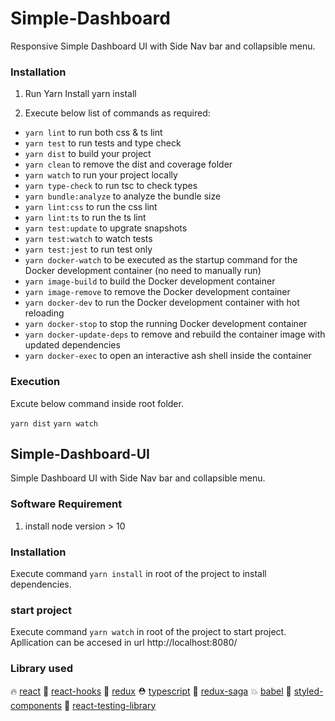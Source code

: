 # Simple-Dashboard

Responsive Simple Dashboard UI with Side Nav bar and collapsible menu.

### Installation
1. Run Yarn Install
yarn install

2. Execute below list of commands as required:

-   `yarn lint` to run both css & ts lint
-   `yarn test` to run tests and type check
-   `yarn dist` to build your project
-   `yarn clean` to remove the dist and coverage folder
-   `yarn watch` to run your project locally
-   `yarn type-check` to run tsc to check types
-   `yarn bundle:analyze` to analyze the bundle size
-   `yarn lint:css` to run the css lint
-   `yarn lint:ts` to run the ts lint
-   `yarn test:update` to upgrate snapshots
-   `yarn test:watch` to watch tests
-   `yarn test:jest` to run test only
-   `yarn docker-watch` to be executed as the startup command for the Docker development container (no need to manually run)
-   `yarn image-build` to build the Docker development container
-   `yarn image-remove` to remove the Docker development container
-   `yarn docker-dev` to run the Docker development container with hot reloading
-   `yarn docker-stop` to stop the running Docker development container
-   `yarn docker-update-deps` to remove and rebuild the container image with updated dependencies
-   `yarn docker-exec` to open an interactive ash shell inside the container


### Execution
Excute below command inside root folder.

`yarn dist`
`yarn watch`


## Simple-Dashboard-UI
Simple Dashboard UI with Side Nav bar and collapsible menu.

### Software Requirement
1. install node version > 10

### Installation
Execute command `yarn install` in root of the project to install dependencies.

### start project
Execute command `yarn watch` in root of the project to start project. 
Apllication can be accesed in url http://localhost:8080/


### Library used
🔥 [react](https://github.com/facebook/react)
🐠 [react-hooks](https://reactjs.org/docs/hooks-intro.html)
🚢 [redux](https://redux.js.org/)
⛑ [typescript](https://www.typescriptlang.org/)
🚀 [redux-saga](https://redux-saga.js.org/)
💥 [babel](https://babeljs.io/)
💅 [styled-components](https://www.styled-components.com)
🐐 [react-testing-library](https://github.com/kentcdodds/react-testing-library)



